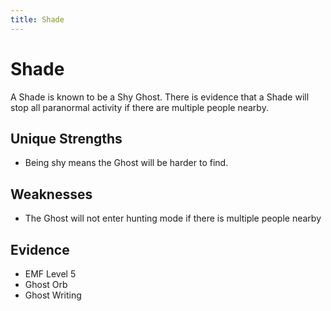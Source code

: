 ```yaml
---
title: Shade
---
```

# Shade

A Shade is known to be a Shy Ghost. There is evidence that a Shade will stop all paranormal activity if there are multiple people nearby.

## Unique Strengths

- Being shy means the Ghost will be harder to find.

## Weaknesses

- The Ghost will not enter hunting mode if there is multiple people nearby

## Evidence

- EMF Level 5
- Ghost Orb
- Ghost Writing
